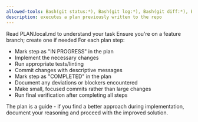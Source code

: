 ```yaml
---
allowed-tools: Bash(git status:*), Bash(git log:*), Bash(git diff:*), Bash(git commit:*), Bash(git add:*), Bash(git checkout:*)
description: executes a plan previously written to the repo
---
```


Read PLAN.local.md to understand your task Ensure you're on a feature branch; create one if needed For each plan step:

- Mark step as "IN PROGRESS" in the plan
- Implement the necessary changes
- Run appropriate tests/linting
- Commit changes with descriptive messages
- Mark step as "COMPLETED" in the plan
- Document any deviations or blockers encountered
- Make small, focused commits rather than large changes
- Run final verification after completing all steps

The plan is a guide - if you find a better approach during implementation, document your reasoning and proceed with the improved solution.
